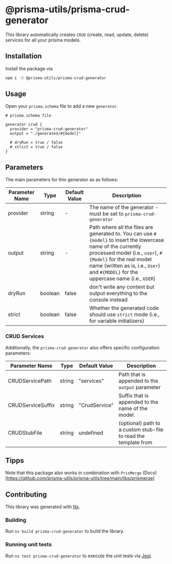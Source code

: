 # @prisma-utils/prisma-crud-generator

This library automatically creates `CRUD` (create, read, update, delete) services for all your prisma models.

## Installation

Install the package via

```bash
npm i -D @prisma-utils/prisma-crud-generator
```

## Usage

Open your `prisma.schema` file to add a new `generator`.

```prisma
# prisma.schema file

generator crud {
  provider = "prisma-crud-generator"
  output = "./generated/#{model}"

  # dryRun = true / false
  # strict = true / false
}
```

## Parameters

The main parameters for this generator as as follows:

| Parameter Name | Type    | Default Value | Description                                                                                                                                                                                                                                                           |
| -------------- | ------- | ------------- | --------------------------------------------------------------------------------------------------------------------------------------------------------------------------------------------------------------------------------------------------------------------- |
| provider       | string  | -             | The name of the generator - must be set to `prisma-crud-generator`                                                                                                                                                                                                    |
| output         | string  | -             | Path where all the files are generated to. You can use `#{model}` to insert the lowercase name of the currently processed model (i.e., `user`), `#{Model}` for the real model name (written as is, i.e., `User`) and `#{MODEL}` for the uppercase name (i.e., `USER`) |
| dryRun         | boolean | false         | don't write any content but output everything to the console instead                                                                                                                                                                                                  |
| strict         | boolean | false         | Whether the generated code should use `strict` mode (i.e., for variable initializers)                                                                                                                                                                                 |

### CRUD Services

Additionally, the `prisma-crud-generator` also offers specific configuration parameters:

| Parameter Name    | Type   | Default Value | Description                                                     |
| ----------------- | ------ | ------------- | --------------------------------------------------------------- |
| CRUDServicePath   | string | "services"    | Path that is appended to the `output` parameter                 |
| CRUDServiceSuffix | string | "CrudService" | Suffix that is appended to the name of the model.               |
| CRUDStubFile      | string | undefined     | (optional) path to a custom stub-file to read the template from |

## Tipps

Note that this package also works in combination with `PrisMerge` (Docs)[https://github.com/prisma-utils/prisma-utils/tree/main/libs/prismerge]

## Contributing

This library was generated with [Nx](https://nx.dev).

### Building

Run `nx build prisma-crud-generator` to build the library.

### Running unit tests

Run `nx test prisma-crud-generator` to execute the unit tests via [Jest](https://jestjs.io).
